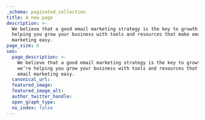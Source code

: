```yaml
---
_schema: paginated_collection
title: A new page
description: >-
  We believe that a good email marketing strategy is the key to growth. So we’re
  helping you grow your business with tools and resources that make email
  marketing easy.
page_size: 6
seo:
  page_description: >-
    We believe that a good email marketing strategy is the key to growth. So
    we’re helping you grow your business with tools and resources that make
    email marketing easy.
  canonical_url:
  featured_image:
  featured_image_alt:
  author_twitter_handle:
  open_graph_type:
  no_index: false
---
```

